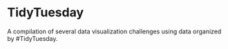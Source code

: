 # TidyTuesday
A compilation of several data visualization challenges using data organized by #TidyTuesday.
